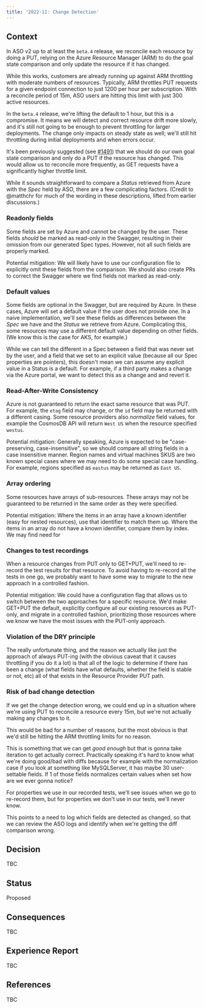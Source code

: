 ```yaml
---
title: '2022-11: Change Detection'
---
```


## Context

In ASO v2 up to at least the `beta.4` release, we reconcile each resource by doing a PUT, relying on the Azure Resource Manager (ARM) to do the goal state comparison and only update the resource if it has changed. 

While this works, customers are already running up against ARM throttling with moderate numbers of resources. Typically, ARM throttles PUT requests for a given endpoint connection to just 1200 per hour per subscription. With a reconcile period of 15m, ASO users are hitting this limit with just 300 active resources. 

In the `beta.4` release, we're lifting the default to 1 hour, but this is a compromise. It means we will detect and correct resource drift more slowly, and it's still not going to be enough to prevent throttling for larger deployments. The change only impacts on steady state as well; we'll still hit throttling during initial deployments and when errors occur.

It's been previously suggested (see [#1491](https://github.com/Azure/azure-service-operator/issues/1491)) that we should do our own goal state comparison and only do a PUT if the resource has changed. This would allow us to reconcile more frequently, as GET requests have a significantly higher throttle limit.

While it sounds straightforward to compare a *Status* retrieved from Azure with the *Spec* held by ASO, there are a few complicating factors. (Credit to @matthchr for much of the wording in these descriptions, lifted from earlier discussions.)

### Readonly fields

Some fields are set by Azure and cannot be changed by the user. These fields *should* be marked as read-only in the Swagger, resulting in their omission from our generated Spec types. However, not all such fields are properly marked. 

Potential mitigation: We will likely have to use our configuration file to explicitly omit these fields from the comparison. We should also create PRs to correct the Swagger where we find fields not marked as read-only.

### Default values

Some fields are optional in the Swagger, but are required by Azure. In these cases, Azure will set a default value if the user does not provide one. In a naive implementation, we'll see these fields as differences between the *Spec* we have and the *Status* we retrieve from Azure. Complicating this, some resources may use a different default value depending on other fields. (We know this is the case for AKS, for example.)

While we can tell the different in a Spec between a field that was never set by the user, and a field that we set to an explicit value (because all our Spec properties are pointers), this doesn't mean we can assume any explicit value in a Status is a default. For example, if a third party makes a change via the Azure portal, we want to detect this as a change and and revert it.

### Read-After-Write Consistency

Azure is not guaranteed to return the exact same resource that was PUT. For example, the `etag` field may change, or the `id` field may be returned with a different casing. Some resource providers also *normalize* field values, for example the CosmosDB API will return `West US` when the resource specified `westus`.

Potential mitigation: Generally speaking, Azure is expected to be "case-preserving, case-insensitive", so we should compare all string fields in a case insensitive manner. Region names and virtual machines SKUS are two known special cases where we may need to do some special case handling. For example, regions specified as `eastus` may be returned as `East US`.

### Array ordering

Some resources have arrays of sub-resources. These arrays may not be guaranteed to be returned in the same order as they were specified. 

Potential mitigation: Where the items in an array have a known identifier (easy for nested resources), use that identifier to match them up. Where the items in an array do not have a known identifier, compare them by index. We may find need for 

### Changes to test recordings

When a resource changes from PUT only to GET+PUT, we'll need to re-record the test results for that resource. To avoid having to re-record all the tests in one go, we probably want to have some way to migrate to the new approach in a controlled fashion. 

Potential mitigation: We could have a configuration flag that allows us to switch between the two approaches for a specific resource. We'd make GET+PUT the default, explicitly configure all our existing resources as PUT-only, and migrate in a controlled fashion, prioritizing those resources where we know we have the most issues with the PUT-only approach.

### Violation of the DRY principle

The really unfortunate thing, and the reason we actually like just the approach of always PUT-ing (with the obvious caveat that it causes throttling if you do it a lot) is that all of the logic to determine if there has been a change (what fields have what defaults, whether the field is stable or not, etc) all of that exists in the Resource Provider PUT path.

### Risk of bad change detection

If we get the change detection wrong, we could end up in a situation where we're using PUT to reconcile a resource every 15m, but we're not actually making any changes to it. 

This would be bad for a number of reasons, but the most obvious is that we'd still be hitting the ARM throttling limits for no reason.

This is something that we can get *good enough* but that is gonna take iteration to get actually correct. Practically speaking it's hard to know what we're doing good/bad with diffs because for example with the normalization case if you look at something like MySQLServer, it has maybe 30 user-settable fields. If 1 of those fields normalizes certain values when set how are we ever gonna notice?

For properties we use in our recorded tests, we'll see issues when we go to re-record them, but for properties we don't use in our tests, we'll never know. 

This points to a need to log which fields are detected as changed, so that we can review the ASO logs and identify when we're getting the diff comparison wrong.

## Decision

TBC

## Status

Proposed

## Consequences

TBC

## Experience Report

TBC

## References

TBC
